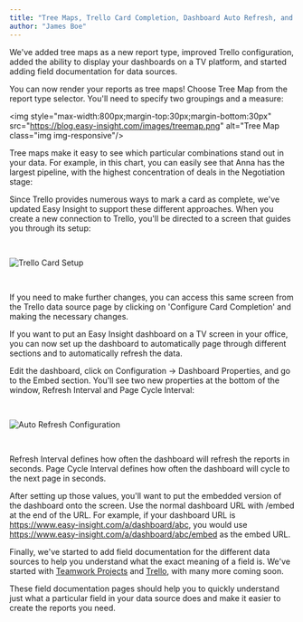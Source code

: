 ```yaml
---
title: "Tree Maps, Trello Card Completion, Dashboard Auto Refresh, and Field Documentation"
author: "James Boe"
---
```


We've added tree maps as a new report type, improved Trello configuration, added the ability to display your dashboards on a TV platform, and started adding field documentation for data sources.<!--more-->

You can now render your reports as tree maps! Choose Tree Map from the report type selector. You'll need to specify two groupings and a measure:

<img style="max-width:800px;margin-top:30px;margin-bottom:30px" src="https://blog.easy-insight.com/images/treemap.png" alt="Tree Map class="img img-responsive"/>

Tree maps make it easy to see which particular combinations stand out in your data. For example, in this chart, you can easily see that Anna has the largest pipeline, with the highest concentration of deals in the Negotiation stage:

Since Trello provides numerous ways to mark a card as complete, we've updated Easy Insight to support these different approaches. When you create a new connection to Trello, you'll be directed to a screen that guides you through its setup:

<img style="max-width:600px;margin-top:30px;margin-bottom:30px" src="https://blog.easy-insight.com/images/trello_complete_setup.png" alt="Trello Card Setup" class="img img-responsive"/>

If you need to make further changes, you can access this same screen from the Trello data source page by clicking on 'Configure Card Completion' and making the necessary changes.

If you want to put an Easy Insight dashboard on a TV screen in your office, you can now set up the dashboard to automatically page through different sections and to automatically refresh the data.

Edit the dashboard, click on Configuration -> Dashboard Properties, and go to the Embed section. You'll see two new properties at the bottom of the window, Refresh Interval and Page Cycle Interval:
 
<img style="max-width:400px;margin-top:30px;margin-bottom:30px" src="https://blog.easy-insight.com/images/auto_refresh.png" alt="Auto Refresh Configuration" class="img img-responsive"/> 

Refresh Interval defines how often the dashboard will refresh the reports in seconds. Page Cycle Interval defines how often the dashboard will cycle to the next page in seconds.

After setting up those values, you'll want to put the embedded version of the dashboard onto the screen. Use the normal dashboard URL with /embed at the end of the URL. For example, if your dashboard URL is https://www.easy-insight.com/a/dashboard/abc, you would use https://www.easy-insight.com/a/dashboard/abc/embed as the embed URL. 

Finally, we've started to add field documentation for the different data sources to help you understand what the exact meaning of a field is. We've started with <a href="https://www.easy-insight.com/docs/data_sources/teamwork_projects.html">Teamwork Projects</a> and <a href="https://www.easy-insight.com/docs/data_sources/trello.html">Trello</a>, with many more coming soon.

These field documentation pages should help you to quickly understand just what a particular field in your data source does and make it easier to create the reports you need.
